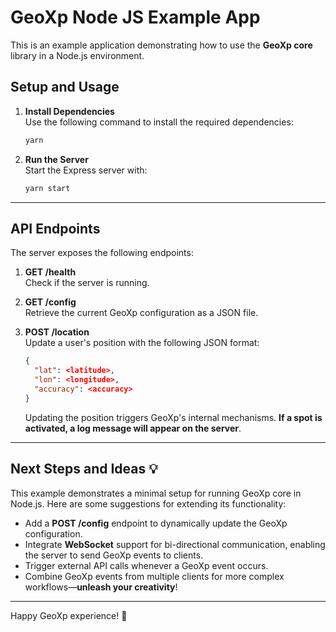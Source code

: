 # GeoXp Node JS Example App

This is an example application demonstrating how to use the **GeoXp core** library in a Node.js environment.

## Setup and Usage

1. **Install Dependencies**  
   Use the following command to install the required dependencies:  
   ```bash
   yarn
   ```

2. **Run the Server**  
   Start the Express server with:  
   ```bash
   yarn start
   ```

---

## API Endpoints

The server exposes the following endpoints:

1. **GET /health**  
   Check if the server is running.

2. **GET /config**  
   Retrieve the current GeoXp configuration as a JSON file.

3. **POST /location**  
   Update a user's position with the following JSON format:  
   ```json
   {
     "lat": <latitude>,
     "lon": <longitude>,
     "accuracy": <accuracy>
   }
   ```
   Updating the position triggers GeoXp's internal mechanisms. 
   **If a spot is activated, a log message will appear on the server**.

---

## Next Steps and Ideas 💡

This example demonstrates a minimal setup for running GeoXp core in Node.js. Here are some suggestions for extending its functionality:

- Add a **POST /config** endpoint to dynamically update the GeoXp configuration.
- Integrate **WebSocket** support for bi-directional communication, enabling the server to send GeoXp events to clients.
- Trigger external API calls whenever a GeoXp event occurs.
- Combine GeoXp events from multiple clients for more complex workflows—**unleash your creativity**!


---

Happy GeoXp experience! 🚀
